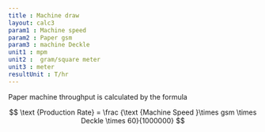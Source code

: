 ```yaml
---
title : Machine draw
layout: calc3
param1 : Machine speed
param2 : Paper gsm
param3 : machine Deckle
unit1 : mpm
unit2 :  gram/square meter
unit3 : meter
resultUnit : T/hr
---
```


Paper machine throughput is calculated by the formula   

$$ \text {Production Rate} = \frac {\text {Machine Speed }\times  gsm \times Deckle \times 60}{1000000} $$

<script>  
    const inputs = document.querySelectorAll('.outlined-field input:not([readonly])');    
    inputs.forEach(input => {
      // Check on input
      input.addEventListener('input', () => {
        if (input.value) {
          input.closest('.outlined-field').classList.add('has-content');
        } else {
          input.closest('.outlined-field').classList.remove('has-content');
        }        
        // Auto-calculate on every input change
        calculate();
      });      
      // Check on page load
      if (input.value) {
        input.closest('.outlined-field').classList.add('has-content');
      }
    });

    // Calculate function 
    function calculate() {
      const machineSpeed = parseFloat(document.getElementById('param1').value) || 0;
      const gsm = parseFloat(document.getElementById('param2').value) || 0;
      
      const deckle = parseFloat(document.getElementById('param3').value) || 0;
      //const param5 = parseFloat(document.getElementById('param5').value) || 0;
      
      // Example calculation: sum of all parameters
      // Replace this with your actual formula
      const result = ( machineSpeed * gsm * deckle * 60 / 1000000)
      
      document.getElementById('result').value = result.toFixed(2);
    }

</script>